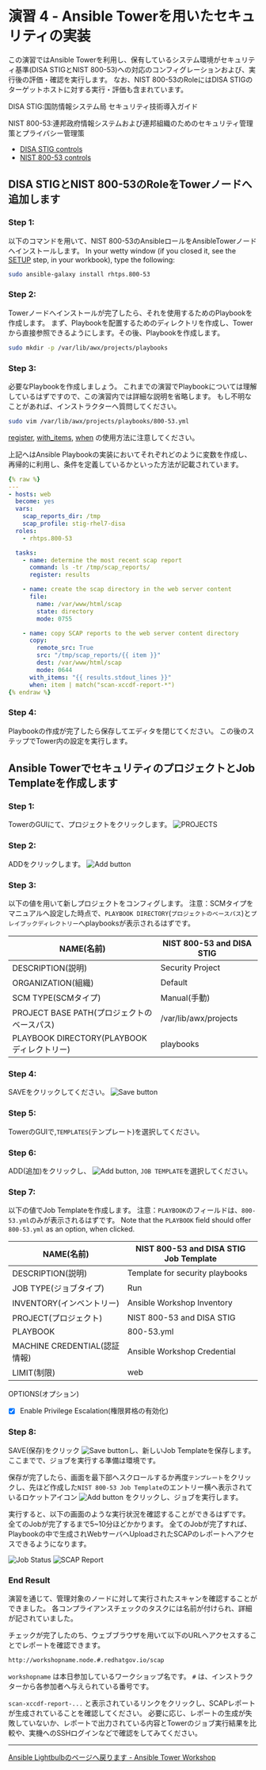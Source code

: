 # 演習 4 - Ansible Towerを用いたセキュリティの実装

この演習ではAnsible Towerを利用し、保有しているシステム環境がセキュリティ基準(DISA STIGとNIST 800-53)への対応のコンフィグレーションおよび、実行後の評価・確認を実行します。
なお、NIST 800-53のRoleにはDISA STIGのターゲットホストに対する実行・評価も含まれています。

DISA STIG:国防情報システム局 セキュリティ技術導入ガイド

NIST 800-53:連邦政府情報システムおよび連邦組織のためのセキュリティ管理策とプライバシー管理策

* [DISA STIG controls](https://galaxy.ansible.com/MindPointGroup/RHEL7-STIG/)
* [NIST 800-53 controls](https://galaxy.ansible.com/rhtps/800-53/)

## DISA STIGとNIST 800-53のRoleをTowerノードへ追加します

### Step 1:

以下のコマンドを用いて、NIST 800-53のAnsibleロールをAnsibleTowerノードへインストールします。
In your wetty window (if you closed it, see the [SETUP](../setup.md) step, in your workbook), type the following:

```bash
sudo ansible-galaxy install rhtps.800-53
```

### Step 2:

Towerノードへインストールが完了したら、それを使用するためのPlaybookを作成します。
まず、Playbookを配置するためのディレクトリを作成し、Towerから直接参照できるようにします。その後、Playbookを作成します。

```bash
sudo mkdir -p /var/lib/awx/projects/playbooks
```

### Step 3:

必要なPlaybookを作成しましょう。
これまでの演習でPlaybookについては理解しているはずですので、この演習内では詳細な説明を省略します。
もし不明なことがあれば、インストラクターへ質問してください。

```bash
sudo vim /var/lib/awx/projects/playbooks/800-53.yml
```

[register](http://docs.ansible.com/ansible/latest/playbooks_conditionals.html#register-variables), [with_items](http://docs.ansible.com/ansible/latest/playbooks_loops.html#standard-loops),  [when](http://docs.ansible.com/ansible/latest/playbooks_conditionals.html#the-when-statement) の使用方法に注意してください。

上記へはAnsible Playbookの実装においてそれぞれどのように変数を作成し、再帰的に利用し、条件を定義しているかといった方法が記載されています。

```yml
{% raw %}
---
- hosts: web
  become: yes
  vars:
    scap_reports_dir: /tmp
    scap_profile: stig-rhel7-disa
  roles:
    - rhtps.800-53 

  tasks:
    - name: determine the most recent scap report
      command: ls -tr /tmp/scap_reports/
      register: results

    - name: create the scap directory in the web server content
      file:
        name: /var/www/html/scap
        state: directory
        mode: 0755

    - name: copy SCAP reports to the web server content directory
      copy:
        remote_src: True
        src: "/tmp/scap_reports/{{ item }}"
        dest: /var/www/html/scap
        mode: 0644
      with_items: "{{ results.stdout_lines }}"
      when: item | match("scan-xccdf-report-*")
{% endraw %}
```

### Step 4:

Playbookの作成が完了したら保存してエディタを閉じてください。
この後のステップでTower内の設定を実行します。

## Ansible TowerでセキュリティのプロジェクトとJob Templateを作成します

### Step 1:

TowerのGUIにて、プロジェクトをクリックします。 ![PROJECTS](at_projects_icon.png)

### Step 2:

ADDをクリックします。 ![Add button](at_add.png)

### Step 3:

以下の値を用いて新しプロジェクトをコンフィグします。
注意：SCMタイプをマニュアルへ設定した時点で、`PLAYBOOK DIRECTORY`(`プロジェクトのベースパス`)と`プレイブックディレクトリー`へplaybooksが表示されるはずです。

NAME(名前) |NIST 800-53 and DISA STIG
-----|-------------------------
DESCRIPTION(説明)|Security Project
ORGANIZATION(組織)|Default
SCM TYPE(SCMタイプ)|Manual(手動)
PROJECT BASE PATH(プロジェクトのベースパス)|/var/lib/awx/projects
PLAYBOOK DIRECTORY(PLAYBOOKディレクトリー)|playbooks

### Step 4:

SAVEをクリックしてください。 ![Save button](at_save.png)

### Step 5:

TowerのGUIで,`TEMPLATES`(テンプレート)を選択してください。

### Step 6:

ADD(追加)をクリックし、 ![Add button](at_add.png),  `JOB TEMPLATE`を選択してください。

### Step 7:

以下の値でJob Templateを作成します。
注意：`PLAYBOOK`のフィールドは、`800-53.yml`のみが表示されるはずです。
  Note that the `PLAYBOOK` field should offer `800-53.yml` as an option, when clicked.

NAME(名前) |NIST 800-53 and DISA STIG Job Template
-----|--------------------------------------
DESCRIPTION(説明)|Template for security playbooks
JOB TYPE(ジョブタイプ)|Run
INVENTORY(インベントリー)|Ansible Workshop Inventory
PROJECT(プロジェクト)|NIST 800-53 and DISA STIG
PLAYBOOK|800-53.yml
MACHINE CREDENTIAL(認証情報)|Ansible Workshop Credential
LIMIT(制限)|web
OPTIONS(オプション)
- [x] Enable Privilege Escalation(権限昇格の有効化)

### Step 8:

SAVE(保存)をクリック ![Save button](at_save.png)し、新しいJob Templateを保存します。
ここまでで、ジョブを実行する準備は環境です。

保存が完了したら、画面を最下部へスクロールするか再度`テンプレート`をクリックし、先ほど作成した`NIST 800-53 Job Template`のエントリー横へ表示されているロケットアイコン ![Add button](at_launch_icon.png) をクリックし、ジョブを実行します。

実行すると、以下の画面のような実行状況を確認することができるはずです。
全てのJobが完了するまで5~10分ほどかかります。
全てのJobが完了すれば、Playbookの中で生成されWebサーバへUploadされたSCAPのレポートへアクセスできるようになります。

![Job Status](at_800-53_job_status.png)
![SCAP Report](at_scap_report.png)


### End Result

演習を通じて、管理対象のノードに対して実行されたスキャンを確認することができました。
各コンプライアンスチェックのタスクには名前が付けられ、詳細が記されていました。

チェックが完了したのち、ウェブブラウザを用いて以下のURLへアクセスすることでレポートを確認できます。
```bash
http://workshopname.node.#.redhatgov.io/scap
```
`workshopname` は本日参加しているワークショップ名です。
`#` は、インストラクターから各参加者へ与えられている番号です。

`scan-xccdf-report-...` と表示されているリンクをクリックし、SCAPレポートが生成されていることを確認してください。
必要に応じ、レポートの生成が失敗していないか、レポートで出力されている内容とTowerのジョブ実行結果を比較や、実機へのSSHログインなどで確認をしてみてください。

---

[Ansible Lightbulbのページへ戻ります - Ansible Tower Workshop](../README.md)
